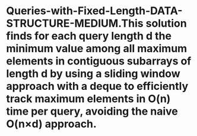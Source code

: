 # Queries-with-Fixed-Length-DATA-STRUCTURE-MEDIUM.This solution finds for each query length d the minimum value among all maximum elements in contiguous subarrays of length d by using a sliding window approach with a deque to efficiently track maximum elements in O(n) time per query, avoiding the naive O(n×d) approach.
